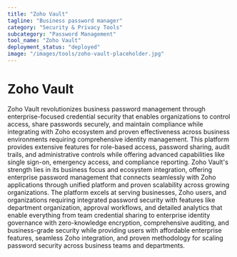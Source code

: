 ```yaml
---
title: "Zoho Vault"
tagline: "Business password manager"
category: "Security & Privacy Tools"
subcategory: "Password Management"
tool_name: "Zoho Vault"
deployment_status: "deployed"
image: "/images/tools/zoho-vault-placeholder.jpg"
---
```


# Zoho Vault

Zoho Vault revolutionizes business password management through enterprise-focused credential security that enables organizations to control access, share passwords securely, and maintain compliance while integrating with Zoho ecosystem and proven effectiveness across business environments requiring comprehensive identity management. This platform provides extensive features for role-based access, password sharing, audit trails, and administrative controls while offering advanced capabilities like single sign-on, emergency access, and compliance reporting. Zoho Vault's strength lies in its business focus and ecosystem integration, offering enterprise password management that connects seamlessly with Zoho applications through unified platform and proven scalability across growing organizations. The platform excels at serving businesses, Zoho users, and organizations requiring integrated password security with features like department organization, approval workflows, and detailed analytics that enable everything from team credential sharing to enterprise identity governance with zero-knowledge encryption, comprehensive auditing, and business-grade security while providing users with affordable enterprise features, seamless Zoho integration, and proven methodology for scaling password security across business teams and departments.